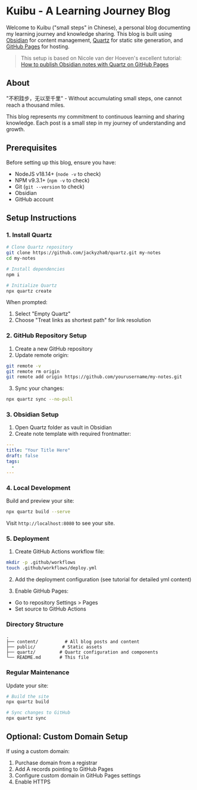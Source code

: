# Kuibu - A Learning Journey Blog

Welcome to Kuibu ("small steps" in Chinese), a personal blog documenting my learning journey and knowledge sharing. This blog is built using [Obsidian](https://obsidian.md/) for content management, [Quartz](https://quartz.jzhao.xyz/) for static site generation, and [GitHub Pages](https://pages.github.com/) for hosting.

> This setup is based on Nicole van der Hoeven's excellent tutorial: [How to publish Obsidian notes with Quartz on GitHub Pages](https://notes.nicolevanderhoeven.com/How+to+publish+Obsidian+notes+with+Quartz+on+GitHub+Pages)

## About

"不积跬步，无以至千里" - Without accumulating small steps, one cannot reach a thousand miles.

This blog represents my commitment to continuous learning and sharing knowledge. Each post is a small step in my journey of understanding and growth.

## Prerequisites

Before setting up this blog, ensure you have:
- NodeJS v18.14+ (`node -v` to check)
- NPM v9.3.1+ (`npm -v` to check)
- Git (`git --version` to check)
- Obsidian
- GitHub account

## Setup Instructions

### 1. Install Quartz

```bash
# Clone Quartz repository
git clone https://github.com/jackyzha0/quartz.git my-notes
cd my-notes

# Install dependencies
npm i

# Initialize Quartz
npx quartz create
```

When prompted:
1. Select "Empty Quartz"
2. Choose "Treat links as shortest path" for link resolution

### 2. GitHub Repository Setup

1. Create a new GitHub repository
2. Update remote origin:
```bash
git remote -v
git remote rm origin
git remote add origin https://github.com/yourusername/my-notes.git
```

3. Sync your changes:
```bash
npx quartz sync --no-pull
```

### 3. Obsidian Setup

1. Open Quartz folder as vault in Obsidian
2. Create note template with required frontmatter:
```yaml
---
title: "Your Title Here"
draft: false
tags:
  - 
---
```

### 4. Local Development

Build and preview your site:
```bash
npx quartz build --serve
```
Visit `http://localhost:8080` to see your site.

### 5. Deployment

1. Create GitHub Actions workflow file:
```bash
mkdir -p .github/workflows
touch .github/workflows/deploy.yml
```

2. Add the deployment configuration (see tutorial for detailed yml content)

3. Enable GitHub Pages:
- Go to repository Settings > Pages
- Set source to GitHub Actions

### Directory Structure

```
.
├── content/          # All blog posts and content
├── public/          # Static assets
├── quartz/         # Quartz configuration and components
└── README.md       # This file
```

### Regular Maintenance

Update your site:
```bash
# Build the site
npx quartz build

# Sync changes to GitHub
npx quartz sync
```

## Optional: Custom Domain Setup

If using a custom domain:
1. Purchase domain from a registrar
2. Add A records pointing to GitHub Pages
3. Configure custom domain in GitHub Pages settings
4. Enable HTTPS
